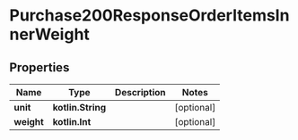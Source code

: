 
# Purchase200ResponseOrderItemsInnerWeight

## Properties
Name | Type | Description | Notes
------------ | ------------- | ------------- | -------------
**unit** | **kotlin.String** |  |  [optional]
**weight** | **kotlin.Int** |  |  [optional]



